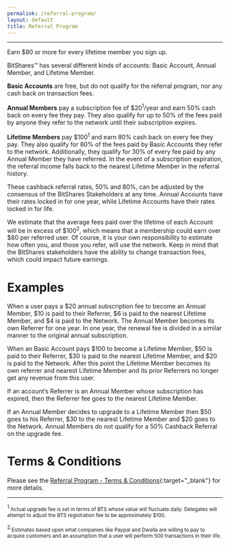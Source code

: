 ```yaml
---
permalink: /referral-program/
layout: default
title: Referral Program
---
```


--------

Earn $80 or more for every lifetime member you sign up.

BitShares™ has several different kinds of accounts: Basic Account, Annual Member, and Lifetime Member.

**Basic Accounts** are free, but do not qualify for the referral program, nor any cash back on transaction fees.

**Annual Members** pay a subscription fee of $20<sup>1</sup>/year and earn 50% cash back on every fee they pay. They
also qualify for up to 50% of the fees paid by anyone they refer to the network until their subscription expires.

**Lifetime Members** pay  $100<sup>1</sup> and earn 80% cash back on every fee they pay. They also qualify for 80% of
the fees paid by Basic Accounts they refer to the network.  Additionally, they qualify for 30% of every fee paid by any
Annual Member they have referred.  In the event of a subscription expiration, the referral income falls back to the
nearest Lifetime Member in the referral history.


These cashback referral rates, 50% and 80%, can be adjusted by the consensus of the BitShares Stakeholders at any time.
Annual Accounts have their rates locked in for one year, while Lifetime Accounts have their rates locked in for life.

We estimate that the average fees paid over the lifetime of each Account will be in excess of $100<sup>2</sup>, which
means that a membership could earn over $80 per referred user. Of course, it is your own responsibility to estimate how
often you, and those you refer, will use the network. Keep in mind that the BitShares stakeholders have the ability to
change transaction fees, which could impact future earnings.

# Examples


When a user pays a $20 annual subscription fee to become an Annual Member, $10 is paid to their Referrer, $6 is paid to
the nearest Lifetime Member, and $4 is paid to the Network.  The Annual Member becomes its own Referrer for one year.
In one year, the renewal fee is divided in a similar manner to the original annual subscription.

When an Basic Account pays $100 to become a Lifetime Member, $50 is paid to their Referrer, $30 is paid to the nearest
Lifetime Member, and $20 is paid to the Network.   After this point the Lifetime Member becomes its own referrer and
nearest Lifetime Member and its prior Referrers no longer get any revenue from this user.

If an account’s Referrer is an Annual Member whose subscription has expired, then the Referrer fee goes to the nearest
Lifetime Member.

If an Annual Member decides to upgrade to a Lifetime Member then $50 goes to his Referrer, $30 to the nearest Lifetime
Member and $20 goes to the Network.  Annual Members do not qualify for a 50% Cashback Referral on the upgrade fee.

# Terms & Conditions

Please see the [Referral Program - Terms & Conditions](/referral-program-terms-and-conditions/){:target="_blank"}  for more details.

<hr/> <sup>1.</sup><small>Actual upgrade fee is set in terms of BTS whose value will fluctuate daily.   Delegates will attempt
to adjust the BTS registration fee to be approximately $100.</small>

<sup>2.</sup><small>Estimates based upon what companies like Paypal and Dwolla are willing to pay to acquire customers and an
assumption that a user will perform 500 transactions in their life.</small>

